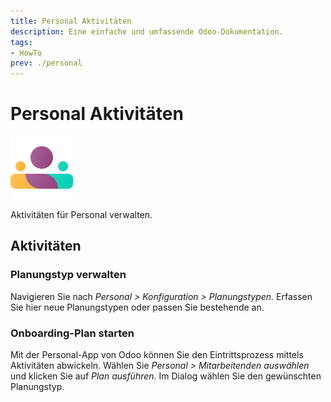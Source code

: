 ```yaml
---
title: Personal Aktivitäten
description: Eine einfache und umfassende Odoo-Dokumentation.
tags:
- HowTo
prev: ./personal
---
```

# Personal Aktivitäten
![icons_odoo_hr](assets/icons_odoo_hr.png)

Aktivitäten für Personal verwalten.

## Aktivitäten

### Planungstyp verwalten

Navigieren Sie nach *Personal > Konfiguration > Planungstypen*. Erfassen Sie hier neue Planungstypen oder passen Sie bestehende an.

### Onboarding-Plan starten

Mit der Personal-App von Odoo können Sie den Eintrittsprozess mittels Aktivitäten abwickeln. Wählen Sie *Personal > Mitarbeitenden auswählen* und klicken Sie auf *Plan ausführen*. Im Dialog wählen Sie den gewünschten Planungstyp.